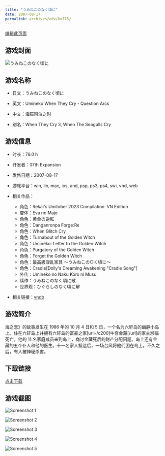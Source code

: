 ```yaml
---
title: "うみねこのなく頃に"
date: 2007-08-17
permalink: archives/adv/kv775/
---
```

[编辑此页面](https://github.com/ACG-3/ADV3-source/blob/main/source/_posts/%E3%81%86%E3%81%BF%E3%81%AD%E3%81%93%E3%81%AE%E3%81%AA%E3%81%8F%E9%A0%83%E3%81%AB%E6%95%A3.md)

## 游戏封面

![うみねこのなく頃に](https://pan.timero.xyz/d/onedrive/img_lib_001/%E3%81%86%E3%81%BF%E3%81%AD%E3%81%93%E3%81%AE%E3%81%AA%E3%81%8F%E9%A0%83%E3%81%AB%E6%95%A3_cover.avif)


## 游戏名称

- 日文：うみねこのなく頃に
- 英文：Umineko When They Cry - Question Arcs
- 中文：海猫鸣泣之时

- 别名：When They Cry 3, When The Seagulls Cry


## 游戏信息

- 时长：76.0 h
- 开发者：07th Expansion
- 发售日期：2007-08-17
- 游戏平台：win, lin, mac, ios, and, psp, ps3, ps4, swi, vnd, web
- 相关作品：
   - 角色：Rekai's Umitober 2023 Compilation: VN Edition
   - 变体：Eva no Majo
   - 角色：黄金の逆転
   - 角色：Danganronpa Forge:Re
   - 角色：When Glitch Cry
   - 角色：Turnabout of the Golden Witch
   - 角色：Umineko: Letter to the Golden Witch
   - 角色：Purgatory of the Golden Witch
   - 角色：Forget the Golden Witch
   - 角色：最高級淫乱家具 ～うみねこの○く頃に～
   - 角色：Cradle[Dolly's Dreaming Awakening "Cradle Song"]
   - 外传：Umineko no Naku Koro ni Musu
   - 续作：うみねこのなく頃に散
   - 世界观：ひぐらしのなく頃に解

- 相关链接：[vndb](https://vndb.org/v24)


## 游戏简介

海之恋》的故事发生在 1986 年的 10 月 4 日和 5 日，一个名为六轩岛的幽静小岛上。住在六轩岛上并拥有六轩岛的富豪之家[url=/c200]牛宫金藏[/url]的家主濒临死亡，他的 11 名家庭成员来到岛上，商讨金藏死后的财产分配问题。岛上还有金藏的五个仆人和他的医生。十一名家人抵达后，一场台风将他们困在岛上，不久之后，有人被神秘杀害。




## 下载链接

[点击下载](https://pan.timero.xyz/onedrive/adv_lib_001/%E3%81%86%E3%81%BF%E3%81%AD%E3%81%93%E3%81%AE%E3%81%AA%E3%81%8F%E9%A0%83%E3%81%AB%E6%95%A3)


## 游戏截图


![Screenshot 1](https://pan.timero.xyz/d/onedrive/img_lib_001/%E3%81%86%E3%81%BF%E3%81%AD%E3%81%93%E3%81%AE%E3%81%AA%E3%81%8F%E9%A0%83%E3%81%AB%E6%95%A3_Screenshot_1.avif)

![Screenshot 2](https://pan.timero.xyz/d/onedrive/img_lib_001/%E3%81%86%E3%81%BF%E3%81%AD%E3%81%93%E3%81%AE%E3%81%AA%E3%81%8F%E9%A0%83%E3%81%AB%E6%95%A3_Screenshot_2.avif)

![Screenshot 3](https://pan.timero.xyz/d/onedrive/img_lib_001/%E3%81%86%E3%81%BF%E3%81%AD%E3%81%93%E3%81%AE%E3%81%AA%E3%81%8F%E9%A0%83%E3%81%AB%E6%95%A3_Screenshot_3.avif)

![Screenshot 4](https://pan.timero.xyz/d/onedrive/img_lib_001/%E3%81%86%E3%81%BF%E3%81%AD%E3%81%93%E3%81%AE%E3%81%AA%E3%81%8F%E9%A0%83%E3%81%AB%E6%95%A3_Screenshot_4.avif)

![Screenshot 5](https://pan.timero.xyz/d/onedrive/img_lib_001/%E3%81%86%E3%81%BF%E3%81%AD%E3%81%93%E3%81%AE%E3%81%AA%E3%81%8F%E9%A0%83%E3%81%AB%E6%95%A3_Screenshot_5.avif)

